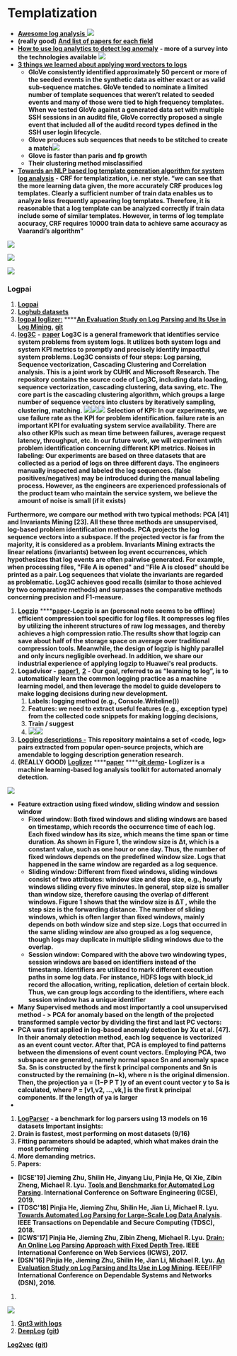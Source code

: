 # Templatization

* [**Awesome log analysis** ](https://github.com/logpai/awesome-log-analysis)![](https://lh6.googleusercontent.com/PM_BNp146KH_xeEkpCfptSnhvjgluGa9WpxORgpRPqE3CmDMDhGEdRW2ldG1IXV9ZhJXIvJQkEvmNPALe7kw6Xb8JHY-5NRfql27kS2Cf4wgkBKOqDCsmhYhcZolYDy-1ycekXgx)
* **\(really good\)** [**And list of papers for each field**](https://github.com/logpai/awesome-log-analysis/blob/master/papers.md#anomaly-detection)
* [**How to use log analytics to detect log anomaly**](https://www.msystechnologies.com/blog/how-to-use-log-analytics-to-detect-log-anomaly/) **- more of a survey into the technologies available** ![](https://lh6.googleusercontent.com/1mjl7BDsTwHKIVLWnlsMffU3S6A4QIKkoL-sMpgEwiYUZyRVHAtY0FI7M2707LvjTHFf3fZ2aiwhzGaCCD2o9nEmfbQIye0cH0HHBy1ZeVPM_X1DhaThvHw82FFnNHC2gfcboIB5)
* [**3 things we learned about applying word vectors to logs**](https://gab41.lab41.org/three-things-we-learned-about-applying-word-vectors-to-computer-logs-c199070f390b#.bk8wnk7pr)
  * **GloVe consistently identified approximately 50 percent or more of the seeded events in the synthetic data as either exact or as valid sub-sequence matches. GloVe tended to nominate a limited number of template sequences that weren’t related to seeded events and many of those were tied to high frequency templates. When we tested GloVe against a generated data set with multiple SSH sessions in an auditd file, GloVe correctly proposed a single event that included all of the auditd record types defined in the SSH user login lifecycle.**
  * **Glove produces sub sequences that needs to be stitched to create a match**![](https://lh4.googleusercontent.com/OtPZY2dZzyVEny4mhyvjzq4ZYfOeoKPq3fGSXm9Mk7aP4eDSHP3G54LrLXEZs67Q8QjXUOKXFs5UHPIwI8LGTMAQ6l5NmR4UjXOegQkCa6CX05ZONxLzWtdYqjw99_y_CJBlchDj)
  * **Glove is faster than paris and fp growth**
  * **Their clustering method misclassified**  
* [**Towards an NLP based log template generation algorithm for system log analysis**](http://www.3at.work/papers/cfi2014.pdf) **- CRF for templatization, i.e. ner style. “we can see that the more learning data given, the more accurately CRF produces log templates. Clearly a sufficient number of train data enables us to analyze less frequently appearing log templates. Therefore, it is reasonable that a log template can be analyzed correctly if train data include some of similar templates. However, in terms of log template accuracy, CRF requires 10000 train data to achieve same accuracy as Vaarandi’s algorithm”**

![](https://lh5.googleusercontent.com/-_axdpi4F7bTBQGnRnzf--j4mja6NMbRJfaoLmIQOQJeuF5fBqojXEBDbpzFKkGBK7skRMIQi6AGKCXzWl7PgSnqGe5dekwxRqRtqLxAoGpIBvH0XAlgNVxJJeZTRmnTE2UalNqo)

![](https://lh4.googleusercontent.com/hxCR-hM0aqF8wQBdKwloQtyHrd00MuP3rgfLbKZiiBRv5K06E5y7bsLp9Ye7MPNqztMULM429ZEbmFGX_OGcLjP2TKHLlaa896Etyvj0rkeU-Fb5zoyTrJFON6Fm_RrhGL2by8qV)

![](https://lh5.googleusercontent.com/edSGC4ElX8-mn2pc6yn5WbqzUPYSRxorl1o-Yk9e8w-GBHrKa8234G1glpBpd3NxUdJJpf8Uyij-GSuTWnLYwDGnr7i-z63LtNQixj9a5oYPY4M6DMi3Msif_PSAr41lN7jqc9y8)

### **Logpai**

1. [**Logpai**](https://github.com/logpai)
2. [**Loghub datasets**](https://github.com/logpai/loghub)
3. [**logpaI loglizer:**](https://github.com/PinjiaHe) ****[**An Evaluation Study on Log Parsing and Its Use in Log Mining**](https://pinjiahe.github.io/papers/DSN16.pdf)**,** [**git**](https://github.com/logpai/loglizer)
4. [**log3C**](https://github.com/logpai/Log3C) **-** [**paper**](https://dl.acm.org/citation.cfm?id=3236083) **Log3C is a general framework that identifies service system problems from system logs. It utilizes both system logs and system KPI metrics to promptly and precisely identify impactful system problems. Log3C consists of four steps: Log parsing, Sequence vectorization, Cascading Clustering and Correlation analysis. This is a joint work by CUHK and Microsoft Research. The repository contains the source code of Log3C, including data loading, sequence vectorization, cascading clustering, data saving, etc. The core part is the cascading clustering algorithm, which groups a large number of sequence vectors into clusters by iteratively sampling, clustering, matching.** ![](https://lh5.googleusercontent.com/66iv2rGsmWcnFbMZPO2Neg0t9X__mkGI8bOCh1ZAjdIvqqmdov8jiGwWiQANu69PalsDQaDTEbzbu1JezOi_w2Y7z1Ff_do7mwXFFhqY5CUW1CQ3ba19sLMsXP7JpUA375VWxO1H)![](https://lh3.googleusercontent.com/5w3vUKudl-w5oht9i7rw13Wl6DnQaNIPgyaCscyoqBEFZ3r0r7Hz8NonRA6LSQuPxDL--J6O2Rlb1698dsGz_D5NlVn5RBY0tw6FcHgqO3BYLOm_AFzRzxOYzGPp7NIog8Or6-fu)![](https://lh6.googleusercontent.com/_5BvgUnyNm-3doZBdOzj2fY16UtBVlfp4xc--EU0YVBaHDaOnIsfRPuicMKiEgQOlycYDpYBZrfUGDaJIN0rw4kiAnA0o57HLwUUnHWR0lObuNIjslSqbmf8C_pkbxGudgHnjDdp) **Selection of KPI: In our experiments, we use failure rate as the KPI for problem identification. failure rate is an important KPI for evaluating system service availability. There are also other KPIs such as mean time between failures, average request latency, throughput, etc. In our future work, we will experiment with problem identification concerning different KPI metrics. Noises in labeling: Our experiments are based on three datasets that are collected as a period of logs on three different days. The engineers manually inspected and labeled the log sequences. \(false positives/negatives\) may be introduced during the manual labeling process. However, as the engineers are experienced professionals of the product team who maintain the service system, we believe the amount of noise is small \(if it exists\)**

**Furthermore, we compare our method with two typical methods: PCA \[41\] and Invariants Mining \[23\]. All these three methods are unsupervised, log-based problem identification methods. PCA projects the log sequence vectors into a subspace. If the projected vector is far from the majority, it is considered as a problem. Invariants Mining extracts the linear relations \(invariants\) between log event occurrences, which hypothesizes that log events are often pairwise generated. For example, when processing files, "File A is opened" and "File A is closed" should be printed as a pair. Log sequences that violate the invariants are regarded as problematic. Log3C achieves good recalls \(similar to those achieved by two comparative methods\) and surpasses the comparative methods concerning precision and F1-measure.** 

1. [**Logzip**](https://github.com/logpai/logzip) ****[**paper**](https://arxiv.org/abs/1910.00409)**-Logzip is an \(personal note seems to be offline\) efficient compression tool specific for log files. It compresses log files by utilizing the inherent structures of raw log messages, and thereby achieves a high compression ratio.The results show that logzip can save about half of the storage space on average over traditional compression tools. Meanwhile, the design of logzip is highly parallel and only incurs negligible overhead. In addition, we share our industrial experience of applying logzip to Huawei's real products.**
2. **Logadvisor -** [**paper1**](https://jiemingzhu.github.io/pub/qfu_icse2014.pdf)**,** [**2**](http://jmzhu.logpai.com/pub/jmzhu_icse2015.pdf) **- Our goal, referred to as “learning to log”, is to automatically learn the common logging practice as a machine learning model, and then leverage the model to guide developers to make logging decisions during new development.** 
   1. **Labels:  logging method \(e.g., Console.Writeline\(\)\)**
   2. **Features: we need to extract useful features \(e.g., exception type\) from the collected code snippets for making logging decisions,**
   3. **Train / suggest**
   4. ![](https://lh3.googleusercontent.com/k1bAC6cD6Ut9lBfUfXeqht9j8jzd4OLcLM_as4pJcEhtX2VuCJmFbVRnJAtos5_lXd8X7ZkFU6WCYmx02bQo0NtWNEZc9J4KgzrwdC7X3uHiDsmbakWbun15SHFiQ_QxNjAyBbpK)![](https://lh6.googleusercontent.com/4LRepv7-CHy91fExDSyk59vmmGXN4yFHayTDe5qmj0u1UXLBrBTmtKKlUwZOWxf-sT-9i0FJ7rs5ZPhQ5koykZgtQhrNJSmGK8T_Fuq49gFqHozzBiubl4bq09qyympjOSK7gcs1)
3. [**Logging descriptions -**](https://github.com/logpai/LoggingDescriptions) **This repository maintains a set of &lt;code, log&gt; pairs extracted from popular open-source projects, which are amendable to logging description generation research.**
4. **\(REALLY GOOD\)** [**Loglizer**](https://github.com/logpai/loglizer) ****[**paper**](http://jmzhu.logpai.com/pub/slhe_issre2016.pdf) ****[**git demo**](https://github.com/logpai/loglizer/tree/master/demo)**- Loglizer is a machine learning-based log analysis toolkit for automated anomaly detection.**

![](https://lh4.googleusercontent.com/TtxjVZA8y03fapSbEa0-9m5qD6nZEl1sUShed_UmBXaKcoRjqov5SOLCM4uWW6U9dOG_9nmYNOBqTUDnYDtUAY06XVQUsc7oJSQdvLbOCEh4_0Tsaih_ucswOYmm5hVmINkwj99l)

* **Feature extraction using fixed window, sliding window and session window**
  * **Fixed window: Both fixed windows and sliding windows are based on timestamp, which records the occurrence time of each log. Each fixed window has its size, which means the time span or time duration. As shown in Figure 1, the window size is Δt, which is a constant value, such as one hour or one day. Thus, the number of fixed windows depends on the predefined window size. Logs that happened in the same window are regarded as a log sequence.** 
  * **Sliding window: Different from fixed windows, sliding windows consist of two attributes: window size and step size, e.g., hourly windows sliding every five minutes. In general, step size is smaller than window size, therefore causing the overlap of different windows. Figure 1 shows that the window size is ΔT , while the step size is the forwarding distance. The number of sliding windows, which is often larger than fixed windows, mainly depends on both window size and step size. Logs that occurred in the same sliding window are also grouped as a log sequence, though logs may duplicate in multiple sliding windows due to the overlap.** 
  * **Session window: Compared with the above two windowing types, session windows are based on identifiers instead of the timestamp. Identifiers are utilized to mark different execution paths in some log data. For instance, HDFS logs with block\_id record the allocation, writing, replication, deletion of certain block. Thus, we can group logs according to the identifiers, where each session window has a unique identifier**
* **Many Supervised methods and most importantly a cool unsupervised method - &gt; PCA for anomaly based on the length of the projected transformed sample vector by dividing the first and last PC vectors:**
* **PCA was first applied in log-based anomaly detection by Xu et al. \[47\]. In their anomaly detection method, each log sequence is vectorized as an event count vector. After that, PCA is employed to find patterns between the dimensions of event count vectors. Employing PCA, two subspace are generated, namely normal space Sn and anomaly space Sa. Sn is constructed by the first k principal components and Sn is constructed by the remaining \(n−k\), where n is the original dimension. Then, the projection ya = \(1−P P T \)y of an event count vector y to Sa is calculated, where P = \[v1,v2, ...,vk,\] is the first k principal components. If the length of ya is larger**
* 
1. [**LogParser**](https://github.com/logpai/logparser) **- a benchmark for log parsers using 13 models on 16 datasets Important insights:**
2. **Drain is fastest, most performing on most datasets \(9/16\)**
3. **Fitting parameters should be adapted, which what makes drain the most performing**
4. **More demanding metrics.**
5. **Papers:** 

* **\[ICSE'19\] Jieming Zhu, Shilin He, Jinyang Liu, Pinjia He, Qi Xie, Zibin Zheng, Michael R. Lyu.** [**Tools and Benchmarks for Automated Log Parsing**](https://arxiv.org/pdf/1811.03509.pdf)**. International Conference on Software Engineering \(ICSE\), 2019.**
* **\[TDSC'18\] Pinjia He, Jieming Zhu, Shilin He, Jian Li, Michael R. Lyu.** [**Towards Automated Log Parsing for Large-Scale Log Data Analysis**](https://jiemingzhu.github.io/pub/pjhe_tdsc2017.pdf)**. IEEE Transactions on Dependable and Secure Computing \(TDSC\), 2018.**
* **\[ICWS'17\] Pinjia He, Jieming Zhu, Zibin Zheng, Michael R. Lyu.** [**Drain: An Online Log Parsing Approach with Fixed Depth Tree**](https://jiemingzhu.github.io/pub/pjhe_icws2017.pdf)**. IEEE International Conference on Web Services \(ICWS\), 2017.**
* **\[DSN'16\] Pinjia He, Jieming Zhu, Shilin He, Jian Li, Michael R. Lyu.** [**An Evaluation Study on Log Parsing and Its Use in Log Mining**](https://jiemingzhu.github.io/pub/pjhe_dsn2016.pdf)**. IEEE/IFIP International Conference on Dependable Systems and Networks \(DSN\), 2016.**

1. 
![](https://lh5.googleusercontent.com/61Q9N3ArWIwYdnQpUiTHMWCc5C_gnGeYkLZ9uv0GhNorh4tRQ-x9YReH0JZkSsLEYooAqVHWhzavf9ejTiHxDkmoSVpplEpbxMwXJ2EGx0xB3Xb08eDaz1qoVUNWtj-zupggmzOu)

1. [**Gpt3 with logs**](https://www.zebrium.com/blog/using-gpt-3-with-zebrium-for-plain-language-incident-root-cause-from-logs)
2. [**DeepLog**](https://www.cs.utah.edu/~lifeifei/papers/deeplog.pdf) **\(**[**git**](https://github.com/wuyifan18/DeepLog)**\)**

[**Log2vec**](https://netman.aiops.org/wp-content/uploads/2020/05/Log2Vec-icccn20.pdf) **\(**[**git**](https://github.com/NetManAIOps/Log2Vec)**\)**

